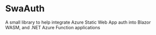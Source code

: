 # SwaAuth
A small library to help integrate Azure Static Web App auth into Blazor WASM, and .NET Azure Function applications
